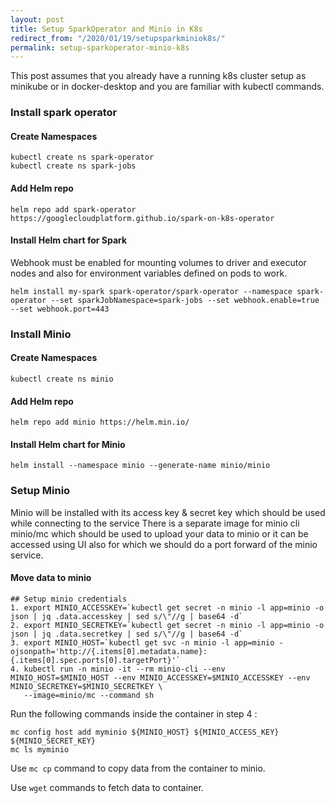 ```yaml
---
layout: post
title: Setup SparkOperator and Minio in K8s
redirect_from: "/2020/01/19/setupsparkminiok8s/"
permalink: setup-sparkoperator-minio-k8s
---
```


This post assumes that you already have a running k8s cluster setup as minikube or in docker-desktop and you are familiar with kubectl commands.

### Install spark operator

#### Create Namespaces
~~~shell
kubectl create ns spark-operator
kubectl create ns spark-jobs
~~~
#### Add Helm repo
~~~shell
helm repo add spark-operator https://googlecloudplatform.github.io/spark-on-k8s-operator
~~~
#### Install Helm chart for Spark 
Webhook must be enabled for mounting volumes to driver and executor nodes and also for environment variables defined on pods to work.
~~~shell
helm install my-spark spark-operator/spark-operator --namespace spark-operator --set sparkJobNamespace=spark-jobs --set webhook.enable=true --set webhook.port=443
~~~

### Install Minio
#### Create Namespaces
~~~shell
kubectl create ns minio
~~~
#### Add Helm repo 
~~~shell
helm repo add minio https://helm.min.io/
~~~
#### Install Helm chart for  Minio
~~~shell
helm install --namespace minio --generate-name minio/minio
~~~

### Setup Minio
Minio will be installed with its access key & secret key which should be used while connecting to the service
There is a separate image for minio cli minio/mc which should be used to upload your data to minio or it can be accessed using UI also for which we should do a port forward of the minio service.

#### Move data to minio
~~~shell
## Setup minio credentials
1. export MINIO_ACCESSKEY=`kubectl get secret -n minio -l app=minio -o json | jq .data.accesskey | sed s/\"//g | base64 -d`
2. export MINIO_SECRETKEY=`kubectl get secret -n minio -l app=minio -o json | jq .data.secretkey | sed s/\"//g | base64 -d`
3. export MINIO_HOST=`kubectl get svc -n minio -l app=minio -ojsonpath='http://{.items[0].metadata.name}:{.items[0].spec.ports[0].targetPort}'`
4. kubectl run -n minio -it --rm minio-cli --env MINIO_HOST=$MINIO_HOST --env MINIO_ACCESSKEY=$MINIO_ACCESSKEY --env MINIO_SECRETKEY=$MINIO_SECRETKEY \
   --image=minio/mc --command sh
~~~
Run the following commands inside the container in step 4 :
```shell
mc config host add myminio ${MINIO_HOST} ${MINIO_ACCESS_KEY} ${MINIO_SECRET_KEY}
mc ls myminio
```
Use `mc cp` command to copy data from the container to minio.
	
Use `wget` commands to fetch data to container.
